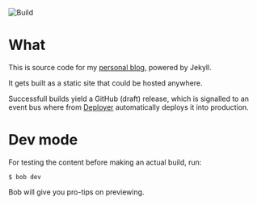 ![Build](https://github.com/joonas-fi/joonas.fi-blog/workflows/Build/badge.svg)

What
====

This is source code for my [personal blog](https://joonas.fi/), powered by Jekyll.

It gets built as a static site that could be hosted anywhere.

Successfull builds yield a GitHub (draft) release, which is signalled to an event bus where
from [Deployer](https://github.com/function61/deployer) automatically deploys it into production.


Dev mode
========

For testing the content before making an actual build, run:

```
$ bob dev
```

Bob will give you pro-tips on previewing.
